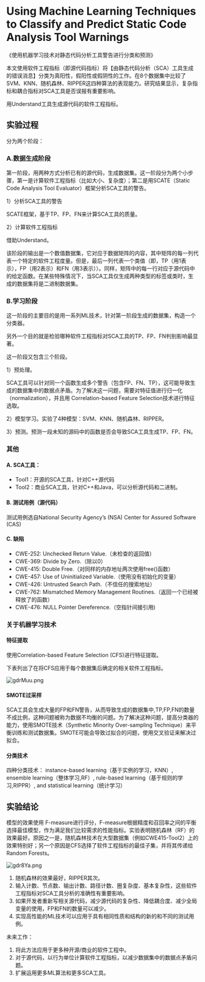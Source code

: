# Using Machine Learning Techniques to Classify and Predict Static Code Analysis Tool Warnings

《使用机器学习技术对静态代码分析工具警告进行分类和预测》

本文使用软件工程指标（即源代码指标）将【由静态代码分析（SCA）工具生成的错误消息】分类为真阳性，假阳性或假阴性的工作。在8个数据集中比较了SVM、KNN、随机森林、RIPPER这四种算法的表现能力。研究结果显示，复杂指标和耦合指标对SCA工具是否误报有重要影响。

用Understand工具生成源代码的软件工程指标。



## 实验过程

分为两个阶段：

### A.数据生成阶段

第一阶段，用两种方式分析已有的源代码，生成数据集。这一阶段分为两个小步骤，第一是计算软件工程指标（比如大小、复杂度）；第二是用SCATE（Static Code Analysis Tool Evaluator）框架分析SCA工具的警告。

1）分析SCA工具的警告

SCATE框架，基于TP、FP、FN来计算SCA工具的质量。

2）计算软件工程指标

借助Understand。

该阶段的输出是一个数值数据集，它对应于数据矩阵的内容，其中矩阵的每一列代表一个特定的软件工程度量。但是，最后一列代表一个类值（即，TP（用1表示），FP（用2表示）和FN（用3表示））。同样，矩阵中的每一行对应于源代码中的给定函数。在某些特殊情况下，当SCA工具仅生成两种类型的标签或类时，生成的数据集将是二进制数据集。



### B.学习阶段

这一阶段的主要目的是用一系列ML技术，针对第一阶段生成的数据集，构造一个分类器。

另外一个目的就是检验哪种软件工程指标对SCA工具的TP、FP、FN判别影响最显著。

这一阶段又包含三个阶段。

1）预处理。

SCA工具可以针对同一个函数生成多个警告（包含FP、FN、TP），这可能导致生成的数据集中的数据点矛盾。为了解决这一问题，需要对特征值进行归一化（normalization），并且用 Correlation-based Feature Selection技术进行特征选取。

2）模型学习。实验了4种模型：SVM、KNN、随机森林、RIPPER。

3）预测。预测一段未知的源码中的函数是否会导致SCA工具生成TP、FP、FN。



### 其他

#### A. SCA工具：

- Tool1：开源的SCA工具，针对C++源代码
- Tool2：商业SCA工具，针对C++和Java，可以分析源代码和二进制。



#### B. 测试用例（源代码）

测试用例选自National Security Agency’s (NSA) Center for Assured Software (CAS)



#### C. 缺陷

- CWE-252: Unchecked Return Value.（未检查的返回值）
- CWE-369: Divide by Zero.（除以0）
- CWE-415: Double Free.（对同样的内存地址两次使用free()函数）
- CWE-457: Use of Uninitialized Variable.（使用没有初始化的变量）
- CWE-426: Untrusted Search Path.（不信任的搜索地址）
- CWE-762: Mismatched Memory Management Routines.（返回一个已经被释放了的函数）
- CWE-476: NULL Pointer Dereference.（空指针间接引用)



### 关于机器学习技术

#### 特征提取

使用Correlation-based Feature Selection (CFS)进行特征提取。

下表列出了在将CFS应用于每个数据集后确定的相关软件工程指标。

![gdrMuu.png](https://t1.picb.cc/uploads/2019/11/08/gdrMuu.png)



#### SMOTE过采样

SCA工具会生成大量的FP和FN警告，从而导致生成的数据集中,TP,FP,FN的数量不成比例，这种问题被称为数据不均衡的问题。为了解决这种问题，提高分类器的能力，使用SMOTE技术（Synthetic Minority Over-sampling Technique）来平衡训练和测试数据集。SMOTE可能会导致过拟合的问题，使用交叉验证来解决过拟合。

#### 分类技术

四种分类技术： instance-based learning（基于实例的学习，KNN）, ensemble learning（整体学习,RF）, rule-based learning（基于规则的学习,RIPPR）, and statistical learning（统计学习）



## 实验结论

模型的效果使用 F-measure进行评分，F-measure根据精度和召回率之间的平衡选择最佳模型，作为满足我们比较需求的性能指标。实验表明随机森林（RF）的效果最好。原因之一是，随机森林技术在大型数据集（例如CWE415-Tool2）上的效果特别好；另一个原因是CFS选择了软件工程指标的最佳子集，并将其传递给Random Forests。

![gdr8Ya.png](https://t1.picb.cc/uploads/2019/11/08/gdr8Ya.png)

1. 随机森林的效果最好，RIPPER其次。
2. 输入计数、节点数、输出计数、路径计数、圈复杂度、基本复杂性，这些软件工程指标对SCA工具分析的准确性有重要影响。
3. 如果开发者重新写相关源代码，减少源代码的复杂性、降低耦合度、减少全局变量的使用，FP和FN的数量可以减少。
4. 实现高性能的ML技术可以应用于具有相同性质和结构的新的和不同的测试用例。

未来工作：

1. 将此方法应用于更多种开源/商业的软件工程中。
2. 对于源代码，以行为单位计算软件工程指标，以减少数据集中的数据点矛盾问题。
3. 扩展运用更多ML算法和更多SCA工具。
